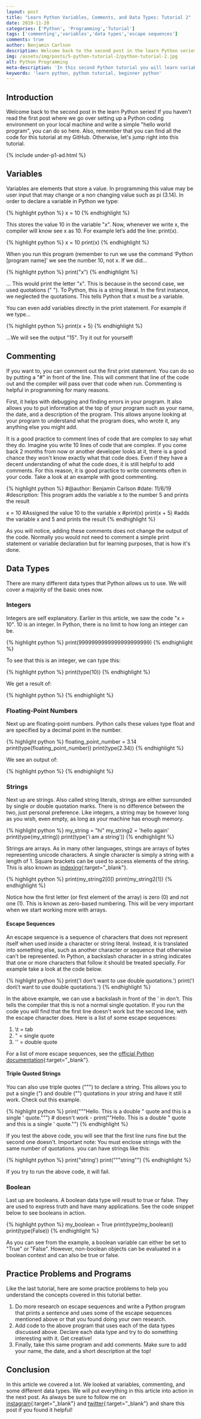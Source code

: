 ```yaml
---
layout: post
title: "Learn Python Variables, Comments, and Data Types: Tutorial 2"
date: 2019-11-20
categories: ['Python', 'Programming','Tutorial']
tags: ['commenting','variables','data types','escape sequences']
comments: true
author: Benjamin Carlson
description: Welcome back to the second post in the learn Python series! If you haven't read the first post where we go over setting up a Python coding environment on your local machine and write a simple "hello world program"
img: /assets/img/posts/5-python-tutorial-2/python-tutorial-2.jpg
alt: Python Programming
meta-description: 'In this second Python tutorial you will learn variables, comments, data types and more beginner Python concepts.'
keywords: 'learn python, python tutorial, beginner python'
---
```


## Introduction

Welcome back to the second post in the learn Python series! If you haven't read the first post where we go over setting up a Python coding environment on your local machine and write a simple "hello world program", you can do so here. Also, remember that you can find all the code for this tutorial at my GitHub. Otherwise, let's jump right into this tutorial.

{% include under-p1-ad.html %}

## Variables

Variables are elements that store a value. In programming this value may be user input that may change or a non changing value such as pi (3.14). In order to declare a variable in Python we type:

<div class="shadow">
{% highlight python %}
x = 10
{% endhighlight %}
</div>

This stores the value 10 in the variable "x". Now, whenever we write x, the compiler will know see x as 10. For example let’s add the line: print(x).

<div class="shadow">
{% highlight python %}
x = 10
print(x)
{% endhighlight %}
</div>

When you run this program (remember to run we use the command ‘Python [program name]’ we see the number 10, not x. If we did...

<div class="shadow">
{% highlight python %}
print("x")
{% endhighlight %}
</div>

... This would print the letter "x". This is because in the second case, we used quotations (" "). To Python, this is a string literal. In the first instance, we neglected the quotations. This tells Python that x must be a variable.

You can even add variables directly in the print statement. For example if we type...

<div class="shadow">
{% highlight python %}
print(x + 5)
{% endhighlight %}
</div>

...We will see the output "15". Try it out for yourself!

## Commenting

If you want to, you can comment out the first print statement. You can do so by putting a "#" in front of the line. This will comment that line of the code out and the compiler will pass over that code when run. Commenting is helpful in programming for many reasons. 

First, it helps with debugging and finding errors in your program. It also allows you to put information at the top of your program such as your name, the date, and a description of the program. This allows anyone looking at your program to understand what the program does, who wrote it, any anything else you might add. 

It is a good practice to comment lines of code that are complex to say what they do. Imagine you write 10 lines of code that are complex. If you come back 2 months from now or another developer looks at it, there is a good chance they won't know exactly what that code does. Even if they have a decent understanding of what the code does, it is still helpful to add comments. For this reason, it is good practice to write comments often in your code. Take a look at an example with good commenting.

<div class="shadow">
{% highlight python %}
#@author: Benjamin Carlson
#date: 11/6/19
#description: This program adds the variable x to the number 5 and prints the result

x = 10 #Assigned the value 10 to the variable x
#print(x)
print(x + 5) #adds the variable x and 5 and prints the result
{% endhighlight %}
</div>

As you will notice, adding these comments does not change the output of the code. Normally you would not need to comment a simple print statement or variable declaration but for learning purposes, that is how it's done.

## Data Types

There are many different data types that Python allows us to use. We will cover a majority of the basic ones now.

### Integers

Integers are self explanatory. Earlier in this article, we saw the code "x = 10". 10 is an integer. In Python, there is no limit to how long an integer can be.

<div class="shadow">
{% highlight python %}
print(9999999999999999999999)
{% endhighlight %}
</div>


To see that this is an integer, we can type this:

<div class="shadow">
{% highlight python %}
print(type(10))
{% endhighlight %}
</div>

We get a result of:

<div class="shadow">
{% highlight python %}
<class 'int'>
{% endhighlight %}
</div>

### Floating-Point Numbers

Next up are floating-point numbers. Python calls these values type float and are specified by a decimal point in the number.

<div class="shadow">
{% highlight python %}
floating_point_number = 3.14
print(type(floating_point_number))
print(type(2.34))
{% endhighlight %}
</div>

We see an output of:

<div class="shadow">
{% highlight python %}
<type 'float'>
{% endhighlight %}
</div>


### Strings

Next up are strings. Also called string literals, strings are either surrounded by single or double quotation marks. There is no difference between the two, just personal preference. Like integers, a string may be however long as you wish, even empty, as long as your machine has enough memory.

<div class="shadow">
{% highlight python %}
my_string = "hi"
my_string2 = 'hello again'
print(type(my_string))
print(type('i am a string'))
{% endhighlight %}
</div>

Strings are arrays. As in many other languages, strings are arrays of bytes representing unicode characters. A single character is simply a string with a length of 1. Square brackets can be used to access elements of the string. This is also known as [indexing](https://en.wikipedia.org/wiki/Index_notation){:target="_blank"}.

<div class="shadow">
{% highlight python %}
print(my_string2[0]) 
print(my_string2[1])
{% endhighlight %}
</div>

Notice how the first letter (or first element of the array) is zero (0) and not one (1). This is known as zero-based numbering. This will be very important when we start working more with arrays.

#### Escape Sequences

An escape sequence is a sequence of characters that does not represent itself when used inside a character or string literal. Instead, it is translated into something else, such as another character or sequence that otherwise can't be represented. In Python, a backslash character in a string indicates that one or more characters that follow it should be treated specially. For example take a look at the code below.

<div class="shadow">
{% highlight python %}
print('I don't want to use double quotations.')
print('I don\'t want to use double quotations.')
{% endhighlight %}
</div>

In the above example, we can use a backslash in front of the ' in don't. This tells the compiler that this is not a normal single quotation. If you run the code you will find that the first line doesn't work but the second line, with the escape character does. Here is a list of some escape sequences:

1. \t = tab
2. \" = single quote
3. \'' = double quote

<!-- | Escape Sequence | Meaning |
|---|---|
| \newline | Ignored |
| \\\ | Backslash |
| \\' | Single Quote |
| \\'' | Double Quote |
| \t | Tab | -->

For a list of more escape sequences, see the [official Python documentation](https://docs.python.org/2.0/ref/strings.html){:target="_blank"}.

#### Triple Quoted Strings

You can also use triple quotes (""") to declare a string. This allows you to put a single (") and double ("") quotations in your string and have it still work. Check out this example.

<div class="shadow">
{% highlight python %}
print("""Hello. This is a double " quote and this is a single ' quote.""")
# doesn't work - print(""Hello. This is a double " quote and this is a single ' quote."")
{% endhighlight %}
</div>

If you test the above code, you will see that the first line runs fine but the second one doesn't. Important note: You must enclose strings with the same number of quotations. you can have strings like this:

<div class="shadow">
{% highlight python %}
print("string')
print("""string"")
{% endhighlight %}
</div>

If you try to run the above code, it will fail.

### Boolean

Last up are booleans. A boolean data type will result to true or false. They are used to express truth and have many applications. See the code snippet below to see booleans in action.

<div class="shadow">
{% highlight python %}
my_boolean = True
print(type(my_boolean))
print(type(False))
{% endhighlight %}
</div>

As you can see from the example, a boolean variable can either be set to "True" or "False". However, non-boolean objects can be evaluated in a boolean context and can also be true or false.

## Practice Problems and Programs

Like the last tutorial, here are some practice problems to help you understand the concepts covered in this tutorial better.

1.  Do more research on escape sequences and write a Python program that prints a sentence and uses some of the escape sequences mentioned above or that you found doing your own research.
2.  Add code to the above program that uses each of the data types discussed above. Declare each data type and try to do something interesting with it. Get creative!
3.  Finally, take this same program and add comments. Make sure to add your name, the date, and a short description at the top!

## Conclusion

In this article we covered a lot. We looked at variables, commenting, and some different data types. We will put everything in this article into action in the next post. As always be sure to follow me on [instagram](https://www.instagram.com/bencarlsonblog/){:target="_blank"} and [twitter](https://twitter.com/bencarlsonblog){:target="_blank"} and share this post if you found it helpful!
